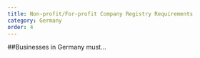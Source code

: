 ```yaml
---
title: Non-profit/For-profit Company Registry Requirements
category: Germany
order: 4
---
```


##Businesses in Germany must...
